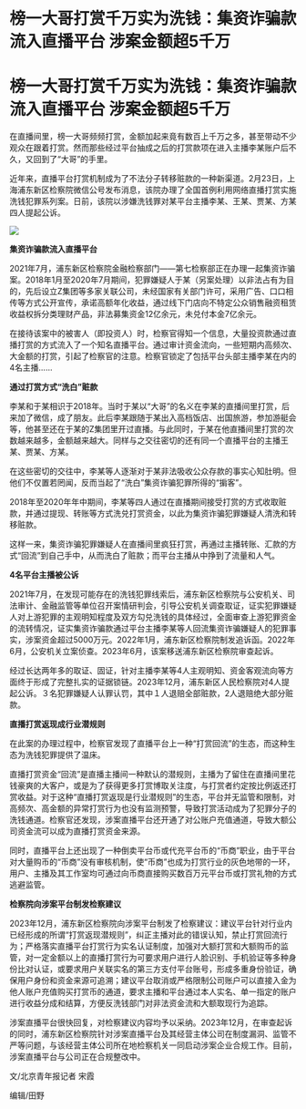 # 榜一大哥打赏千万实为洗钱：集资诈骗款流入直播平台 涉案金额超5千万

# 榜一大哥打赏千万实为洗钱：集资诈骗款流入直播平台 涉案金额超5千万

在直播间里，榜一大哥频频打赏，金额加起来竟有数百上千万之多，甚至带动不少观众在跟着打赏。然而那些经过平台抽成之后的打赏款项在进入主播李某账户后不久，又回到了“大哥”的手里。

近年来，直播平台打赏机制成为了不法分子转移赃款的一种新渠道。2月23日，上海浦东新区检察院微信公号发布消息，该院办理了全国首例利用网络直播打赏实施洗钱犯罪系列案。日前，该院以涉嫌洗钱罪对某平台主播李某、王某、贾某、方某四人提起公诉。

![](https://inews.gtimg.com/newsapp_bt/0/15216941110/1000)

**集资诈骗款流入直播平台**

2021年7月，浦东新区检察院金融检察部门——第七检察部正在办理一起集资诈骗案。2018年1月至2020年7月期间，犯罪嫌疑人于某（另案处理）以非法占有为目的，先后设立Z集团等多家关联公司，未经国家有关部门许可，采用广告、口口相传等方式公开宣传，承诺高额年化收益，通过线下门店向不特定公众销售融资租赁收益权拆分类理财产品，非法募集资金12亿余元，未兑付本金7亿余元。

在接待该案中的被害人（即投资人）时，检察官得知一个信息，大量投资款通过直播打赏的方式流入了一个知名直播平台。通过审计资金流向，一些短期内高频次、大金额的打赏，引起了检察官的注意。检察官锁定了包括平台头部主播李某在内的4名主播......

**通过打赏方式“洗白”赃款**

李某和于某相识于2018年。当时于某以“大哥”的名义在李某的直播间里打赏，后来加了微信，成了朋友。此后李某跟随于某出入高档饭店、出国旅游，参加游艇会等，他甚至还在于某的Z集团里开过直播。与此同时，于某在他直播间里打赏的次数越来越多，金额越来越大。同样与之交往密切的还有同一个直播平台的主播王某、贾某、方某。

在这些密切的交往中，李某等人逐渐对于某非法吸收公众存款的事实心知肚明。但他们不仅置若罔闻，反而当起了“洗白”集资诈骗犯罪所得的“掮客”。

2018年至2020年年中期间，李某等四人通过在直播期间接受打赏的方式收取赃款，并通过提现、转账等方式洗兑打赏资金，以此为集资诈骗犯罪嫌疑人清洗和转移赃款。

这样一来，集资诈骗犯罪嫌疑人在直播间里疯狂打赏，再通过主播转账、汇款的方式“回流”到自己手中，从而洗白了赃款；而平台主播从中挣到了流量和人气。

**4名平台主播被公诉**

2021年7月，在发现可能存在的洗钱犯罪线索后，浦东新区检察院与公安机关、司法审计、金融监管等单位召开案情研判会，引导公安机关调查取证，证实犯罪嫌疑人对上游犯罪的主观明知程度及双方勾兑洗钱的具体经过，全面审查上游犯罪资金的流转情况，证实集资诈骗款通过平台主播李某等人回流集资诈骗嫌疑人的犯罪事实，涉案资金超过5000万元。2022年1月，浦东新区检察院制发追诉函。2022年6月，公安机关立案侦查。2023年6月，该案移送浦东新区检察院审查起诉。

经过长达两年多的取证、固证，针对主播李某等4人主观明知、资金客观流向等方面终于形成了完整扎实的证据锁链。2023年12月，浦东新区人民检察院对4人提起公诉。３名犯罪嫌疑人认罪认罚，其中１人退赔全部赃款，2人退赔绝大部分赃款。

**直播打赏返现成行业潜规则**

在此案的办理过程中，检察官发现了直播平台上一种“打赏回流”的生态，而这种生态为洗钱犯罪提供了温床。

直播打赏资金“回流”是直播主播间一种默认的潜规则，主播为了留住在直播间里花钱豪爽的大客户，或是为了获得更多打赏博取关注度，与打赏者约定按比例返还打赏收益。对于这种“直播打赏返现是行业潜规则”的生态，平台并无监管和限制，对高频次、高金额的异常打赏行为也没有监测预警，导致打赏活动成为了犯罪分子的洗钱通道。检察官还发现，涉案直播平台还开通了对公账户充值通道，导致大额公司资金流可以成为直播打赏资金来源。

同时，直播平台上还出现了一种倒卖平台币或代充平台币的“币商”职业，由于平台对大量购币的“币商”没有审核机制，使“币商”也成为打赏行业的灰色地带的一环，用户、主播及其工作室均可通过向币商直接购买数百万元平台币或打赏礼物的方式逃避监管。

**检察院向涉案平台制发检察建议**

2023年12月，浦东新区检察院向涉案平台制发了检察建议：建议平台针对行业内已经形成的所谓“打赏返现潜规则”，纠正主播对此的错误认知，禁止打赏回流行为；严格落实直播平台打赏行为实名认证制度，加强对大额打赏和大额购币的监管，对一定金额以上的直播打赏行为可要求用户进行人脸识别、手机验证等多种身份比对认证，或要求用户关联实名的第三方支付平台账号，形成多重身份验证，确保用户身份和资金来源可追溯；建议平台取消或严格限制公司账户可以直接入金为他人账户充值购买打赏币的通道，要求主播和平台通过本人实名、单一指定的账户进行收益分成和结算，方便反洗钱部门对非法资金流和大额取现行为追踪。

涉案直播平台很快回复，对检察建议内容均予以采纳。2023年12月，在审查起诉的同时，浦东新区检察院针对涉案直播平台及其经营主体公司在制度漏洞、监管不严等问题，与该经营主体公司所在地检察机关一同启动涉案企业合规工作。目前，涉案直播平台与公司正在合规整改中。

文/北京青年报记者 宋霞

编辑/田野

